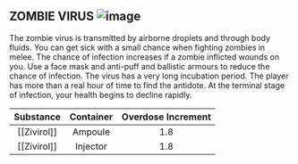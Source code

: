 ## ZOMBIE VIRUS ![image](https://user-images.githubusercontent.com/7808279/176216132-258d0bd3-bbc1-4ed1-9001-86761a5759fa.png)

The zombie virus is transmitted by airborne droplets and through body fluids. 
You can get sick with a small chance when fighting zombies in melee. 
The chance of infection increases if a zombie inflicted wounds on you. 
Use a face mask and anti-puff and ballistic armours to reduce the chance of infection.
The virus has a very long incubation period. The player has more than a real hour of time to find the antidote.
At the terminal stage of infection, your health begins to decline rapidly.

| Substance | Container | Overdose Increment |
|:---------:|:---------:|:------------------:|
|  [[Zivirol]]  |  Ampoule  |         1.8        |
|  [[Zivirol]]  |  Injector |         1.8        |
